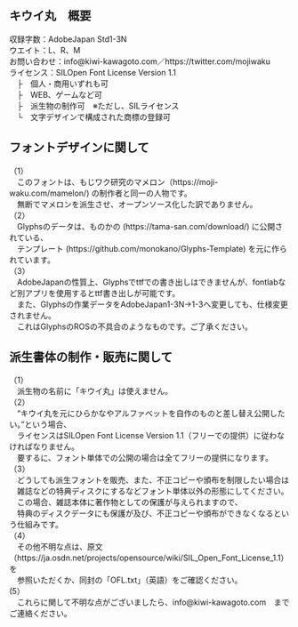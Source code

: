 <h2>キウイ丸　概要</h2>
収録字数：AdobeJapan Std1-3N<br>
ウエイト：L、R、M<br>
お問い合わせ：info@kiwi-kawagoto.com／https://twitter.com/mojiwaku<br>
ライセンス：SILOpen Font License Version 1.1<br>
　├　個人・商用いずれも可<br>
　├　WEB、ゲームなど可<br>
　├　派生物の制作可　※ただし、SILライセンス<br>
　└　文字デザインで構成された商標の登録可<br>

<h2>フォントデザインに関して</h2>
（1）<br>
　このフォントは、もじワク研究のマメロン（https://moji-waku.com/mamelon/) の制作者と同一の人物です。<br>
　無断でマメロンを派生させ、オープンソース化した訳でありません。<br>
（2）<br>
　Glyphsのデータは、ものかの (https://tama-san.com/download/) に公開されている、<br>
　テンプレート (https://github.com/monokano/Glyphs-Template) を元に作られています。<br>
（3）<br>
　AdobeJapanの性質上、Glyphsでttfでの書き出しはできませんが、fontlabなど別アプリを使用するとttf書き出しが可能です。<br>
 　また、Glyphsの作業データをAdobeJapan1-3N→1-3へ変更しても、仕様変更されません。<br>
 　これはGlyphsのROSの不具合のようなものです。ご了承ください。<br>

<h2>派生書体の制作・販売に関して</h2>
（1）<br>
 　派生物の名前に「キウイ丸」は使えません。<br>
（2）<br>
 　“キウイ丸を元にひらかなやアルファベットを自作のものと差し替え公開したい。”という場合、<br>
 　ライセンスはSILOpen Font License Version 1.1（フリーでの提供）に従わなければなりません。<br>
 　要するに、フォント単体での公開の場合は全てフリーの提供になります。<br>
（3）<br>
 　どうしても派生フォントを販売、また、不正コピーや頒布を制限したい場合は<br>
 　雑誌などの特典ディスクにするなどフォント単体以外の形態にしてください。<br>
 　この場合、雑誌本体に著作物としての保護が与えられますので、<br>
 　特典のディスクデータにも保護が及び、不正コピーや頒布ができなくなるという仕組みです。<br>
（4）<br>
　その他不明な点は、原文（https://ja.osdn.net/projects/opensource/wiki/SIL_Open_Font_License_1.1）を<br>
　参照いただくか、同封の「OFL.txt」（英語）をご確認ください。<br>
 (5）<br>
 　これらに関して不明な点がございましたら、info@kiwi-kawagoto.com　までご連絡ください。
 
 
 
 <h2></h2>
	
